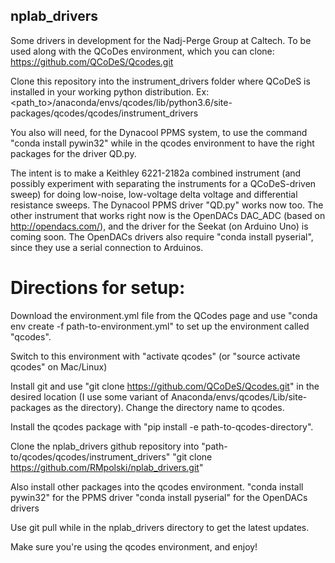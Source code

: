 ## nplab_drivers
Some drivers in development for the Nadj-Perge Group at Caltech.
To be used along with the QCoDes environment, which you can clone:
https://github.com/QCoDeS/Qcodes.git

Clone this repository into the instrument_drivers folder where QCoDeS is installed in your working python distribution. Ex: <path_to>/anaconda/envs/qcodes/lib/python3.6/site-packages/qcodes/qcodes/instrument_drivers

You also will need, for the Dynacool PPMS system, to use the command "conda install pywin32" while in the qcodes environment to have the right packages for the driver QD.py.

The intent is to make a Keithley 6221-2182a combined instrument (and possibly experiment with separating the instruments for a QCoDeS-driven sweep) for doing low-noise, low-voltage delta voltage and differential resistance sweeps. The Dynacool PPMS driver "QD.py" works now too. The other instrument that works right now is the OpenDACs DAC_ADC (based on http://opendacs.com/), and the driver for the Seekat (on Arduino Uno) is coming soon. The OpenDACs drivers also require "conda install pyserial", since they use a serial connection to Arduinos.

# Directions for setup:
Download the environment.yml file from the QCodes page and use "conda env create -f path-to-environment.yml" to set up the environment called "qcodes".

Switch to this environment with "activate qcodes" (or "source activate qcodes" on Mac/Linux)

Install git and use "git clone https://github.com/QCoDeS/Qcodes.git" in the desired location (I use some variant of Anaconda/envs/qcodes/Lib/site-packages as the directory). Change the directory name to qcodes.

Install the qcodes package with "pip install -e path-to-qcodes-directory".

Clone the nplab_drivers github repository into "path-to/qcodes/qcodes/instrument_drivers"
"git clone https://github.com/RMpolski/nplab_drivers.git"

Also install other packages into the qcodes environment.
"conda install pywin32" for the PPMS driver
"conda install pyserial" for the OpenDACs drivers

Use git pull while in the nplab_drivers directory to get the latest updates.

Make sure you're using the qcodes environment, and enjoy!
